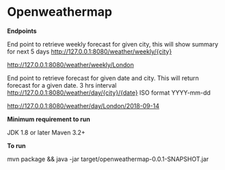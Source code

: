 # Openweathermap

**Endpoints**

End point to retrieve weekly forecast for given city, this will show summary for next 5 days 
http://127.0.0.1:8080/weather/weekly/{city}

http://127.0.0.1:8080/weather/weekly/London

End point to retrieve forecast for given date and city. This will return forecast for a given date. 3 hrs interval
http://127.0.0.1:8080/weather/day/{city}/{date} ISO format YYYY-mm-dd

http://127.0.0.1:8080/weather/day/London/2018-09-14

**Minimum requirement to run**

JDK 1.8 or later
Maven 3.2+

**To run** 

mvn package && java -jar target/openweathermap-0.0.1-SNAPSHOT.jar

